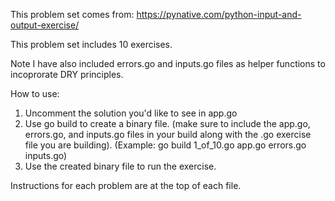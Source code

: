 This problem set comes from:
https://pynative.com/python-input-and-output-exercise/

This problem set includes 10 exercises.

Note I have also included errors.go and inputs.go files as helper functions to incoprorate DRY principles.

How to use:

1. Uncomment the solution you'd like to see in app.go
2. Use go build to create a binary file. (make sure to include the app.go, errors.go, and inputs.go files in your build along
   with the .go exercise file you are building). (Example: go build 1_of_10.go app.go errors.go inputs.go)
3. Use the created binary file to run the exercise.

Instructions for each problem are at the top of each file.
